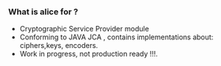 ### What is alice for ? ###

* Cryptographic Service Provider module
* Conforming to JAVA JCA , contains implementations about: ciphers,keys, encoders.
* Work in progress, not production ready !!!.


